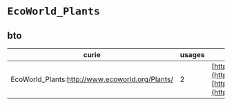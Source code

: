 # `EcoWorld_Plants`
## bto
| curie                                           |   usages | nodes                                                                                                                                                                                                                            |
|-------------------------------------------------|----------|----------------------------------------------------------------------------------------------------------------------------------------------------------------------------------------------------------------------------------|
| EcoWorld_Plants:http://www.ecoworld.org/Plants/ |        2 | [http://purl.obolibrary.org/obo/BTO:0001654](https://bioregistry.io/http://purl.obolibrary.org/obo/BTO:0001654), [http://purl.obolibrary.org/obo/BTO:0001655](https://bioregistry.io/http://purl.obolibrary.org/obo/BTO:0001655) |
